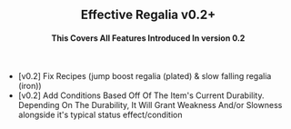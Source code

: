 <div align="center"> 

  <h2> Effective Regalia v0.2+ </h2>

  <h4> This Covers All Features Introduced In version 0.2 </h4>
  
  <br>

</div>

<ul>
  <li> [v0.2] Fix Recipes (jump boost regalia (plated) & slow falling regalia (iron)) </li>
  <li> [v0.2] Add Conditions Based Off Of The Item's Current Durability. Depending On The Durability, It Will Grant Weakness And/or Slowness alongside it's typical status effect/condition </li>
</ul>
